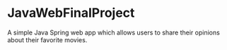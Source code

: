 # JavaWebFinalProject
A simple Java Spring web app which allows users to share their opinions about their favorite movies. 

